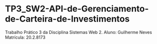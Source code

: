 # TP3_SW2-API-de-Gerenciamento-de-Carteira-de-Investimentos
Trabalho Prático 3 da Disciplina Sistemas Web 2.
Aluno: Guilherme Neves
Matrícula: 20.2.8173

